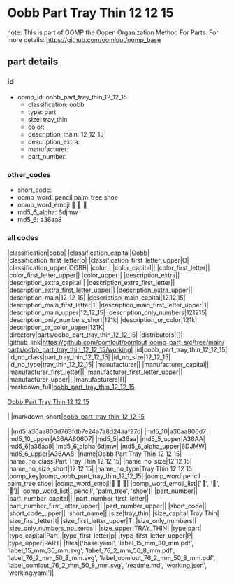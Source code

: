 # Oobb Part Tray Thin 12 12 15  

note: This is part of OOMP the Oopen Organization Method For Parts. For more details: https://github.com/oomlout/oomp_base

##  part details





### id
* oomp_id: oobb_part_tray_thin_12_12_15
  * classification: oobb
  * type: part
  * size: tray_thin
  * color: 
  * description_main: 12_12_15
  * description_extra: 
  * manufacturer: 
  * part_number: 

### other_codes
* short_code: 
* oomp_word: pencil palm_tree shoe
* oomp_word_emoji :pencil: :palm_tree: :shoe:
* md5_6_alpha: 6djmw
* md5_6: a36aa8

### all codes 
|classification|oobb|
|classification_capital|Oobb|
|classification_first_letter|o|
|classification_first_letter_upper|O|
|classification_upper|OOBB|
|color||
|color_capital||
|color_first_letter||
|color_first_letter_upper||
|color_upper||
|description_extra||
|description_extra_capital||
|description_extra_first_letter||
|description_extra_first_letter_upper||
|description_extra_upper||
|description_main|12_12_15|
|description_main_capital|12.12.15|
|description_main_first_letter|1|
|description_main_first_letter_upper|1|
|description_main_upper|12_12_15|
|description_only_numbers|121215|
|description_only_numbers_short|121k|
|description_or_color|121k|
|description_or_color_upper|121K|
|directory|parts/oobb_part_tray_thin_12_12_15|
|distributors|[]|
|github_link|https://github.com/oomlout/oomlout_oomp_part_src/tree/main/parts/oobb_part_tray_thin_12_12_15/working|
|id|oobb_part_tray_thin_12_12_15|
|id_no_class|part_tray_thin_12_12_15|
|id_no_size|12_12_15|
|id_no_type|tray_thin_12_12_15|
|manufacturer||
|manufacturer_capital||
|manufacturer_first_letter||
|manufacturer_first_letter_upper||
|manufacturer_upper||
|manufacturers|[]|
|markdown_full|[oobb_part_tray_thin_12_12_15](https://github.com/oomlout/oomlout_oomp_part_src/tree/main/parts/oobb_part_tray_thin_12_12_15/working)<br>[](https://github.com/oomlout/oomlout_oomp_part_src/tree/main/parts/oobb_part_tray_thin_12_12_15/working)<br>[Oobb Part Tray Thin 12 12 15](https://github.com/oomlout/oomlout_oomp_part_src/tree/main/parts/oobb_part_tray_thin_12_12_15/working)<br><br>|
|markdown_short|[oobb_part_tray_thin_12_12_15](https://github.com/oomlout/oomlout_oomp_part_src/tree/main/parts/oobb_part_tray_thin_12_12_15/working)<br><br>|
|md5|a36aa806d763fdb7e24a7a8d24aaf27d|
|md5_10|a36aa806d7|
|md5_10_upper|A36AA806D7|
|md5_5|a36aa|
|md5_5_upper|A36AA|
|md5_6|a36aa8|
|md5_6_alpha|6djmw|
|md5_6_alpha_upper|6DJMW|
|md5_6_upper|A36AA8|
|name|Oobb Part Tray Thin 12 12 15|
|name_no_class|Part Tray Thin 12 12 15|
|name_no_size|12 12 15|
|name_no_size_short|12 12 15|
|name_no_type|Tray Thin 12 12 15|
|oomp_key|oomp_oobb_part_tray_thin_12_12_15|
|oomp_word|pencil palm_tree shoe|
|oomp_word_emoji|:pencil: :palm_tree: :shoe:|
|oomp_word_emoji_list|[':pencil:', ':palm_tree:', ':shoe:']|
|oomp_word_list|['pencil', 'palm_tree', 'shoe']|
|part_number||
|part_number_capital||
|part_number_first_letter||
|part_number_first_letter_upper||
|part_number_upper||
|short_code||
|short_code_upper||
|short_name||
|size|tray_thin|
|size_capital|Tray Thin|
|size_first_letter|t|
|size_first_letter_upper|T|
|size_only_numbers||
|size_only_numbers_no_zeros||
|size_upper|TRAY_THIN|
|type|part|
|type_capital|Part|
|type_first_letter|p|
|type_first_letter_upper|P|
|type_upper|PART|
|files|['base.yaml', 'label_15_mm_30_mm.pdf', 'label_15_mm_30_mm.svg', 'label_76_2_mm_50_8_mm.pdf', 'label_76_2_mm_50_8_mm.svg', 'label_oomlout_76_2_mm_50_8_mm.pdf', 'label_oomlout_76_2_mm_50_8_mm.svg', 'readme.md', 'working.json', 'working.yaml']|
